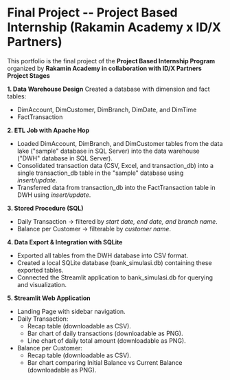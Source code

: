 # Final Project -- Project Based Internship (Rakamin Academy x ID/X Partners) 
This portfolio is the final project of the **Project Based Internship Program** organized by **Rakamin Academy in collaboration with ID/X Partners**
**Project Stages**

**1. Data Warehouse Design**
Created a database with dimension and fact tables:
  - DimAccount, DimCustomer, DimBranch, DimDate, and DimTime 
  - FactTransaction

**2. ETL Job with Apache Hop**
- Loaded DimAccount, DimBranch, and DimCustomer tables from the data lake ("sample" database in SQL Server) into the data warehouse ("DWH" database in SQL Server).
- Consolidated transaction data (CSV, Excel, and transaction_db) into a single transaction_db table in the "sample" database using _insert/update_.
- Transferred data from transaction_db into the FactTransaction table in DWH using _insert/update_.

**3. Stored Procedure (SQL)**
- Daily Transaction → filtered by _start date, end date, and branch name_.
- Balance per Customer → filterable by _customer name_.

**4. Data Export & Integration with SQLite**
- Exported all tables from the DWH database into CSV format.
- Created a local SQLite database (bank_simulasi.db) containing these exported tables.
- Connected the Streamlit application to bank_simulasi.db for querying and visualization.

**5. Streamlit Web Application**
- Landing Page with sidebar navigation.
- Daily Transaction:
  - Recap table (downloadable as CSV).
  - Bar chart of daily transactions (downloadable as PNG).
  - Line chart of daily total amount (downloadable as PNG).
- Balance per Customer:
  - Recap table (downloadable as CSV).
  - Bar chart comparing Initial Balance vs Current Balance (downloadable as PNG).
